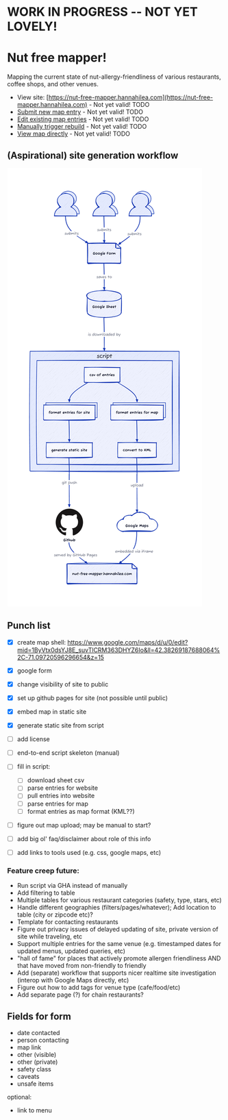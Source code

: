 # WORK IN PROGRESS -- NOT YET LOVELY!

# Nut free mapper! 

Mapping the current state of nut-allergy-friendliness of various restaurants, coffee shops, and other venues. 

- View site: [https://nut-free-mapper.hannahilea.com](https://nut-free-mapper.hannahilea.com) - Not yet valid! TODO
- [Submit new map entry](TODO) - Not yet valid! TODO
- [Edit existing map entries](TODO-link-to-google-form) - Not yet valid! TODO
- [Manually trigger rebuild](TODO) - Not yet valid! TODO
- [View map directly](TODO) - Not yet valid! TODO

## (Aspirational) site generation workflow
![](./assets/workflow-plot.png)


## Punch list
- [x] create map shell: https://www.google.com/maps/d/u/0/edit?mid=1ByVtx0dsYJ8E_suvTlCRM363DHYZ6Io&ll=42.38269187688064%2C-71.09720596296654&z=15
- [x] google form
- [x] change visibility of site to public
- [x] set up github pages for site (not possible until public)
- [x] embed map in static site
- [x] generate static site from script
- [ ] add license
- [ ] end-to-end script skeleton (manual)
- [ ] fill in script:
  - [ ] download sheet csv 
  - [ ] parse entries for website
  - [ ] pull entries into website
  - [ ] parse entries for map
  - [ ] format entries as map format (KML??)
- [ ] figure out map upload; may be manual to start?
- [ ] add big ol' faq/disclaimer about role of this info
- [ ] add links to tools used (e.g. css, google maps, etc)


### Feature creep future:
- Run script via GHA instead of manually
- Add filtering to table
- Multiple tables for various restaurant categories (safety, type, stars, etc)
- Handle different geographies (filters/pages/whatever); Add location to table (city or zipcode etc)?
- Template for contacting restaurants
- Figure out privacy issues of delayed updating of site, private version of site while traveling, etc
- Support multiple entries for the same venue (e.g. timestamped dates for updated menus, updated queries, etc)
- "hall of fame" for places that actively promote allergen friendliness AND that have moved from non-friendly to friendly
- Add (separate) workflow that supports nicer realtime site investigation (interop with Google Maps directly, etc)
- Figure out how to add tags for venue type (cafe/food/etc)
- Add separate page (?) for chain restaurants?


## Fields for form 
- date contacted
- person contacting
- map link
- other (visible)
- other (private)
- safety class
- caveats 
- unsafe items

optional:
- link to menu
